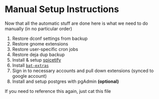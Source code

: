 # Manual Setup Instructions

Now that all the automatic stuff are done here is what we need to do manually (in no particular order)

1. Restore dconf settings from backup
2. Restore gnome extensions
3. Restore user-specific cron jobs
4. Restore deja dup backup
5. Install & setup [spicetify](https://spicetify.app/docs/advanced-usage/installation)
6. Install [`bat-extras`](https://github.com/eth-p/bat-extras)
7. Sign in to necessary accounts and pull down extensions (synced to google account)
8. Install and setup postgres with pgAdmin **(optional)**

If you need to reference this again, just cat this file

